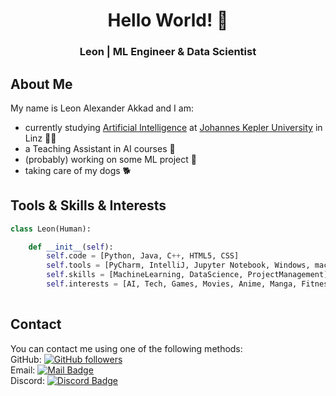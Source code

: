 <h1 align="center"> Hello World! 👋 </h1>
<h3 align="center"> Leon | ML Engineer & Data Scientist </h3>

## About Me

My name is Leon Alexander Akkad and I am:
- currently studying <a href="https://www.jku.at/en/degree-programs/types-of-degree-programs/bachelors-and-diploma-degree-programs/ba-artificial-intelligence/"> Artificial Intelligence</a> at <a href="https://www.jku.at/en"> Johannes Kepler University</a> in Linz 👨‍🎓
- a Teaching Assistant in AI courses 📃
- (probably) working on some ML project 🤖
- taking care of my dogs 🐕

## Tools & Skills & Interests

```py
class Leon(Human):

    def __init__(self):
        self.code = [Python, Java, C++, HTML5, CSS]
        self.tools = [PyCharm, IntelliJ, Jupyter Notebook, Windows, macOS, Git, LaTeX, MSOffice]
        self.skills = [MachineLearning, DataScience, ProjectManagement]
        self.interests = [AI, Tech, Games, Movies, Anime, Manga, Fitness, Dogs]
                    
```

## Contact

You can contact me using one of the following methods: <br>
GitHub: <a href=https://github.com/LeonAlexanderAkkad> <img alt="GitHub followers" src="https://img.shields.io/github/followers/LeonAlexanderAkkad?label=Follow&style=social"> </a> <br>
Email: <a href="mailto:leon.akkad@jku.at"> <img alt="Mail Badge" src="https://img.shields.io/badge/Email-blue?logo=gmail&logoColor=white"> </a> <br>
Discord: <a href="https://www.discordapp.com/users/531195537450336266"> <img alt="Discord Badge" src="https://img.shields.io/badge/Discord-%237289da?logo=discord&logoColor=white"> </a>


<!--
**LeonAlexanderAkkad/LeonAlexanderAkkad** is a ✨ _special_ ✨ repository because its `README.md` (this file) appears on your GitHub profile.

Here are some ideas to get you started:

- 🔭 I’m currently working on ...
- 🌱 I’m currently learning ...
- 👯 I’m looking to collaborate on ...
- 🤔 I’m looking for help with ...
- 💬 Ask me about ...
- 📫 How to reach me: ...
- 😄 Pronouns: ...
- ⚡ Fun fact: ...
-->
